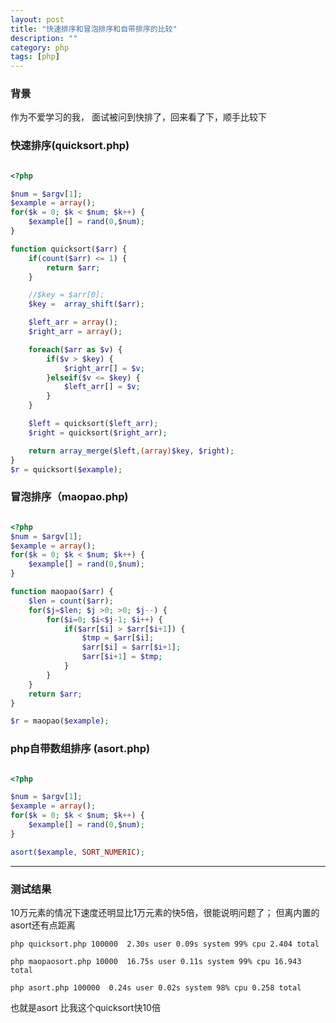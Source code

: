 ```yaml
---
layout: post
title: "快速排序和冒泡排序和自带排序的比较"
description: ""
category: php 
tags: [php]
---
```

### 背景

作为不爱学习的我， 面试被问到快排了，回来看了下，顺手比较下

### 快速排序(quicksort.php)

```php

<?php

$num = $argv[1];
$example = array();
for($k = 0; $k < $num; $k++) {
    $example[] = rand(0,$num);
}

function quicksort($arr) {
    if(count($arr) <= 1) {
        return $arr;
    }

    //$key = $arr[0];
    $key =  array_shift($arr);

    $left_arr = array();
    $right_arr = array();

    foreach($arr as $v) {
        if($v > $key) {
            $right_arr[] = $v;
        }elseif($v <= $key) {
            $left_arr[] = $v;
        }
    }

    $left = quicksort($left_arr);
    $right = quicksort($right_arr);

    return array_merge($left,(array)$key, $right);
}
$r = quicksort($example);


```





### 冒泡排序（maopao.php)

```php

<?php
$num = $argv[1];
$example = array();
for($k = 0; $k < $num; $k++) {
    $example[] = rand(0,$num);
}

function maopao($arr) {
    $len = count($arr);
    for($j=$len; $j >0; >0; $j--) {
        for($i=0; $i<$j-1; $i++) {
            if($arr[$i] > $arr[$i+1]) {
                $tmp = $arr[$i];
                $arr[$i] = $arr[$i+1];
                $arr[$i+1] = $tmp;
            }
        }
    }
    return $arr;
}

$r = maopao($example);

```

### php自带数组排序 (asort.php)

```php

<?php

$num = $argv[1];
$example = array();
for($k = 0; $k < $num; $k++) {
    $example[] = rand(0,$num);
}

asort($example, SORT_NUMERIC);

```

---


### 测试结果

10万元素的情况下速度还明显比1万元素的快5倍，很能说明问题了； 但离内置的asort还有点距离

`php quicksort.php 100000  2.30s user 0.09s system 99% cpu 2.404 total`

`php maopaosort.php 10000  16.75s user 0.11s system 99% cpu 16.943 total`

`php asort.php 100000  0.24s user 0.02s system 98% cpu 0.258 total`

也就是asort 比我这个quicksort快10倍
